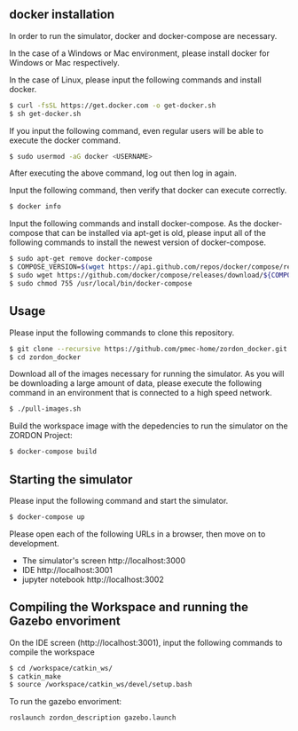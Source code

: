 docker installation
--------------------

In order to run the simulator, docker and docker-compose are necessary.

In the case of a Windows or Mac environment, please install docker for Windows or Mac respectively.

In the case of Linux, please input the following commands and install docker.

```sh
$ curl -fsSL https://get.docker.com -o get-docker.sh
$ sh get-docker.sh
```

If you input the following command, even regular users will be able to execute the docker command.

```sh
$ sudo usermod -aG docker <USERNAME>
```

After executing the above command, log out then log in again.

Input the following command, then verify that docker can execute correctly.

```sh
$ docker info
```

Input the following commands and install docker-compose.
As the docker-compose that can be installed via apt-get is old,
please input all of the following commands to install the newest version of docker-compose.

```sh
$ sudo apt-get remove docker-compose
$ COMPOSE_VERSION=$(wget https://api.github.com/repos/docker/compose/releases/latest -O - | grep 'tag_name' | cut -d\" -f4)
$ sudo wget https://github.com/docker/compose/releases/download/${COMPOSE_VERSION}/docker-compose-`uname -s`-`uname -m` -O /usr/local/bin/docker-compose
$ sudo chmod 755 /usr/local/bin/docker-compose
```

Usage
------

Please input the following commands to clone this repository.

```sh
$ git clone --recursive https://github.com/pmec-home/zordon_docker.git
$ cd zordon_docker
```

Download all of the images necessary for running the simulator.
As you will be downloading a large amount of data,
please execute the following command in an environment that is connected to a high speed network.

```sh
$ ./pull-images.sh
```

Build the workspace image with the depedencies to run the simulator on the ZORDON Project:

```sh
$ docker-compose build
```

Starting the simulator
----------------------

Please input the following command and start the simulator.

```sh
$ docker-compose up
```

Please open each of the following URLs in a browser, then move on to development.

- The simulator's screen http://localhost:3000
- IDE http://localhost:3001
- jupyter notebook http://localhost:3002

Compiling the Workspace and running the Gazebo envoriment
----------------------------

On the IDE screen (http://localhost:3001), input the following commands to compile the workspace

```sh
$ cd /workspace/catkin_ws/
$ catkin_make
$ source /workspace/catkin_ws/devel/setup.bash
```

To run the gazebo envoriment:
```sh
roslaunch zordon_description gazebo.launch
```
